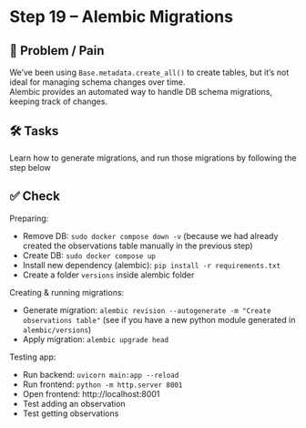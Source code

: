 Step 19 – Alembic Migrations
============================

💭 Problem / Pain  
-----------------
We’ve been using `Base.metadata.create_all()` to create tables, but it’s not ideal for managing schema changes over time.  
Alembic provides an automated way to handle DB schema migrations, keeping track of changes.

🛠️ Tasks  
---------
Learn how to generate migrations, and run those migrations by following the step below

✅ Check  
--------
Preparing:
- Remove DB: `sudo docker compose down -v` (because we had already created the observations table manually in the previous step)
- Create DB: `sudo docker compose up`
- Install new dependency (alembic): `pip install -r requirements.txt`
- Create a folder `versions` inside alembic folder

Creating & running migrations:
- Generate migration: `alembic revision --autogenerate -m "Create observations table"` (see if you have a new python module generated in `alembic/versions`)
- Apply migration: `alembic upgrade head`

Testing app:
- Run backend: `uvicorn main:app --reload`
- Run frontend: `python -m http.server 8001`
- Open frontend: http://localhost:8001
- Test adding an observation
- Test getting observations
  